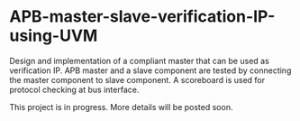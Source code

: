 # APB-master-slave-verification-IP-using-UVM
Design and implementation of a compliant master that can be used as verification IP. APB master and a slave component are tested by connecting the master component to slave component. A scoreboard is used for protocol checking at bus interface.

This project is in progress. More details will be posted soon.
